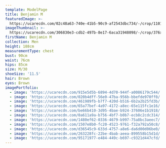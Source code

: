 ```yaml
---
template: ModelPage
title: Benjamin M
featuredImage: >-
  https://ucarecdn.com/02c48a63-740e-41b5-90c9-af2543dbc734/-/crop/1101x683/0,0/-/preview/
imageThumbnail: >-
  https://ucarecdn.com/306830e3-cdb2-497b-8e17-6aca31948098/-/crop/376x510/352,3/-/preview/
firstName: Benjamin M
collection: Men
height: 188cm
measurementType: chest
bust: 90cm
waist: 76cm
hips: 85cm
size: M/30
shoeSize: '11.5'
hair: Brown
eyes: Brown
imagePortfolio:
  - image: 'https://ucarecdn.com/915e5d5b-6894-4d70-944f-a0086179c544/'
  - image: 'https://ucarecdn.com/020b4dff-56e0-47ba-956b-bbefde970ff0/'
  - image: 'https://ucarecdn.com/461989fb-b7f7-420d-b516-6b2a2b25fd3b/'
  - image: 'https://ucarecdn.com/65a77bef-4a97-4172-a8ec-65e115fc1e16/'
  - image: 'https://ucarecdn.com/be66b410-3d95-4bae-b924-37606e1b1918/'
  - image: 'https://ucarecdn.com/0a611a9a-b756-4bf7-b0b7-ecb8c2cdc314/'
  - image: 'https://ucarecdn.com/1480ef62-0336-4679-b997-75a8bc3aeec7/'
  - image: 'https://ucarecdn.com/1507e8b0-fc20-4523-9761-f32a792a50c8/'
  - image: 'https://ucarecdn.com/d36545c9-633d-4757-a8e6-da6d00d06be0/'
  - image: 'https://ucarecdn.com/263228fc-22be-4bab-aeea-899558b15d1d/'
  - image: 'https://ucarecdn.com/95171977-e484-449c-b697-c9321d447cfd/'
---
```


